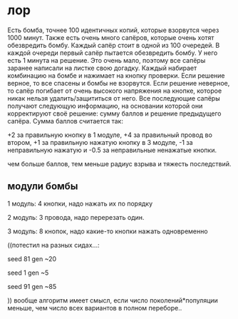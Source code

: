 # лор

Есть бомба, точнее 100 идентичных копий, которые взорвутся через 1000 минут. 
Также есть очень много сапёров, которые очень хотят обезвредить бомбу. Каждый сапёр стоит в одной из 100 очередей.
В каждой очереди первый сапёр пытается обезвредить бомбу. У него есть 1 минута на решение. 
Это очень мало, поэтому все сапёры заранее написали на листке свою догадку. 
Каждый набирает комбинацию на бомбе и нажимает на кнопку проверки. Если решение верное, то все спасены и бомбы не взорвутся.
Если решение неверное, то сапёр погибает от очень высокого напряжения на кнопке, которое никак нельзя удалить/защититься от него. 
Все последующие сапёры получают следующую информацию, на основании которой они корректируют своё решение: сумму баллов и решение предыдущего сапёра.
Сумма баллов считается так:

+2 за правильную кнопку в 1 модуле, +4 за правильный провод во втором, +1 за правильную нажатую кнопку в 3 модуле, 
-1 за неправильную нажатую и -0.5 за неправильные ненажатые кнопки.

чем больше баллов, тем меньше радиус взрыва и тяжесть последствий.

## модули бомбы

1 модуль: 4 кнопки, надо нажать их по порядку

2 модуль: 3 провода, надо перерезать один.

3 модуль: 8 кнопок, надо какие-то кнопки нажать одновременно


((потестил на разных сидах...:

seed 81 gen ~20 

seed 1 gen ~5 

seed 91 gen ~85

))
вообще алгоритм имеет смысл, если число поколений*популяции меньше, чем 
число всех вариантов в полном переборе.. 
